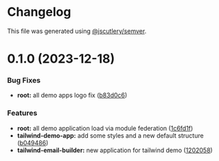 # Changelog

This file was generated using [@jscutlery/semver](https://github.com/jscutlery/semver).

# 0.1.0 (2023-12-18)


### Bug Fixes

* **root:** all demo apps logo fix ([b83d0c6](https://github.com/wanoo21/ngb.email/commit/b83d0c67f96811d57f4ca677d6a3693a05b16949))


### Features

* **root:** all demo application load via module federation ([1c6fd1f](https://github.com/wanoo21/ngb.email/commit/1c6fd1f2af422bf03ccd91dc24e9565ae9ed5376))
* **tailwind-demo-app:** add some styles and a new default structure ([b049486](https://github.com/wanoo21/ngb.email/commit/b049486069ed0d20717fafc53c665046fa5ae258))
* **tailwind-email-builder:** new application for tailwind demo ([1202058](https://github.com/wanoo21/ngb.email/commit/1202058a7b87bcf58f0623f24fac6d35401a3e46))
